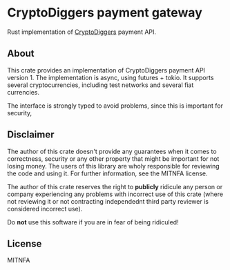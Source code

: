 CryptoDiggers payment gateway
=============================

Rust implementation of [CryptoDiggers](https://cryptodiggers.eu/) payment API.

About
-----

This crate provides an implementation of CryptoDiggers payment API version 1.
The implementation is async, using futures + tokio. It supports several
cryptocurrencies, including test networks and several fiat currencies.

The interface is strongly typed to avoid problems, since this is important
for security,

Disclaimer
----------

The author of this crate doesn't provide any guarantees when it comes to
correctness, security or any other property that might be important for not
losing money. The users of this library are wholy responsible for reviewing
the code and using it. For further information, see the MITNFA license.

The author of this crate reserves the right to **publicly** ridicule any person
or company experiencing any problems with incorrect use of this crate (where 
not reviewing it or not contracting independednt third party reviewer is
considered incorrect use).

Do **not** use this software if you are in fear of being ridiculed!

License
-------

MITNFA
